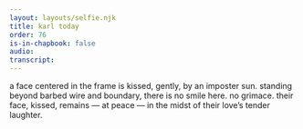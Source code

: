 ```yaml
---
layout: layouts/selfie.njk
title: karl today
order: 76
is-in-chapbook: false
audio:
transcript:
---
```


a face centered in the frame is kissed, gently, by an imposter sun. standing beyond barbed wire and boundary, there is no smile here. no grimace. their face, kissed, remains — at peace — in the midst of their love’s tender laughter.
